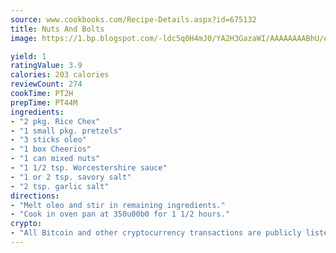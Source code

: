 ```yaml
---
source: www.cookbooks.com/Recipe-Details.aspx?id=675132
title: Nuts And Bolts
image: https://1.bp.blogspot.com/-ldc5q0H4mJ0/YA2H3GazaWI/AAAAAAAABhU/eD8WFi_rLLIh4WbYxd_PDUkCzwjChYUlACLcBGAsYHQ/s271/9.png

yield: 1
ratingValue: 3.9
calories: 203 calories
reviewCount: 274
cookTime: PT2H
prepTime: PT44M
ingredients:
- "2 pkg. Rice Chex"
- "1 small pkg. pretzels"
- "3 sticks oleo"
- "1 box Cheerios"
- "1 can mixed nuts"
- "1 1/2 tsp. Worcestershire sauce"
- "1 or 2 tsp. savory salt"
- "2 tsp. garlic salt"
directions:
- "Melt oleo and stir in remaining ingredients."
- "Cook in oven pan at 350u00b0 for 1 1/2 hours."
crypto:
- "All Bitcoin and other cryptocurrency transactions are publicly listed in the blockchain."
---
```

